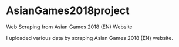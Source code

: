 # AsianGames2018project
Web Scraping from Asian Games 2018 (EN) Website

I uploaded various data by scraping Asian Games 2018 (EN) website.
